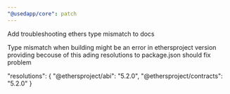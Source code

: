 ```yaml
---
"@usedapp/core": patch
---
```


Add troubleshooting ethers type mismatch to docs

Type mismatch when building might be an error in ethersproject version providing becouse of this 
ading resolutions to package.json should fix problem

"resolutions": {
    "@ethersproject/abi": "5.2.0",
    "@ethersproject/contracts": "5.2.0"
  }
